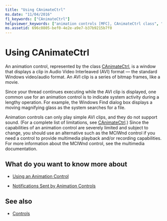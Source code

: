 ```yaml
---
title: "Using CAnimateCtrl"
ms.date: "11/04/2016"
f1_keywords: ["CAnimateCtrl"]
helpviewer_keywords: ["animation controls [MFC], CAnimateCtrl class", "controls [MFC], animation", "CAnimateCtrl class [MFC], about CAnimateCtrl class [MFC]"]
ms.assetid: 696c0805-bef0-4e2e-a9e7-b37b9215b7f0
---
```

# Using CAnimateCtrl

An animation control, represented by the class [CAnimateCtrl](../mfc/reference/canimatectrl-class.md), is a window that displays a clip in Audio Video Interleaved (AVI) format — the standard Windows video/audio format. An AVI clip is a series of bitmap frames, like a movie.

Since your thread continues executing while the AVI clip is displayed, one common use for an animation control is to indicate system activity during a lengthy operation. For example, the Windows Find dialog box displays a moving magnifying glass as the system searches for a file.

Animation controls can only play simple AVI clips, and they do not support sound. (For a complete list of limitations, see [CAnimateCtrl](../mfc/reference/canimatectrl-class.md).) Since the capabilities of an animation control are severely limited and subject to change, you should use an alternative such as the MCIWnd control if you need a control to provide multimedia playback and/or recording capabilities. For more information about the MCIWnd control, see the multimedia documentation.

## What do you want to know more about

- [Using an Animation Control](../mfc/using-an-animation-control.md)

- [Notifications Sent by Animation Controls](../mfc/notifications-sent-by-animation-controls.md)

## See also

- [Controls](../mfc/controls-mfc.md)
